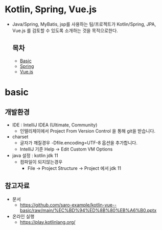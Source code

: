 # Kotlin, Spring, Vue.js
- Java/Spring, MyBatis, jsp를 사용하는 팀/프로젝트가 Kotlin/Spring, JPA, Vue.js 를 검토할 수 있도록 소개하는 것을 목적으로한다.
  ## 목차
  - [Basic](https://github.com/saro-example/kotlin-vue--basic)
  - [Spring](https://github.com/saro-example/kotlin-vue--spring)
  - [Vue.js](https://github.com/saro-example/kotlin-vue--vue)

# basic

## 개발환경
* IDE : IntelliJ IDEA (Ultimate, Community)
   * 인텔리제이에서 Project From Version Control 을 통해 git을 받습니다.
* charset
   * 글자가 깨질경우 -Dfile.encoding=UTF-8 옵션을 추가합니다.
   * IntelliJ 기준 Help -> Edit Custom VM Options
* java 설정 : kotlin jdk 11
   * 컴파일이 되지않는경우 
      * File -> Project Structure -> Project 에서 jdk 11

## 참고자료
* 문서
  * https://github.com/saro-example/kotlin-vue--basic/raw/main/%EC%BD%94%ED%8B%80%EB%A6%B0.pptx
* 온라인 실행
  * https://play.kotlinlang.org/
